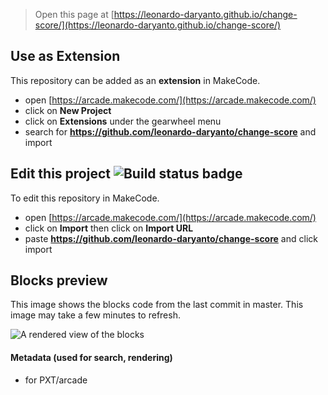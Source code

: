  


> Open this page at [https://leonardo-daryanto.github.io/change-score/](https://leonardo-daryanto.github.io/change-score/)

## Use as Extension

This repository can be added as an **extension** in MakeCode.

* open [https://arcade.makecode.com/](https://arcade.makecode.com/)
* click on **New Project**
* click on **Extensions** under the gearwheel menu
* search for **https://github.com/leonardo-daryanto/change-score** and import

## Edit this project ![Build status badge](https://github.com/leonardo-daryanto/change-score/workflows/MakeCode/badge.svg)

To edit this repository in MakeCode.

* open [https://arcade.makecode.com/](https://arcade.makecode.com/)
* click on **Import** then click on **Import URL**
* paste **https://github.com/leonardo-daryanto/change-score** and click import

## Blocks preview

This image shows the blocks code from the last commit in master.
This image may take a few minutes to refresh.

![A rendered view of the blocks](https://github.com/leonardo-daryanto/change-score/raw/master/.github/makecode/blocks.png)

#### Metadata (used for search, rendering)

* for PXT/arcade
<script src="https://makecode.com/gh-pages-embed.js"></script><script>makeCodeRender("{{ site.makecode.home_url }}", "{{ site.github.owner_name }}/{{ site.github.repository_name }}");</script>
